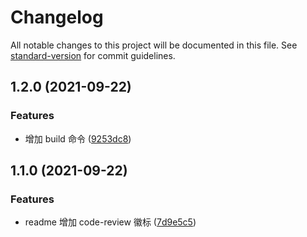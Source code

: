 # Changelog

All notable changes to this project will be documented in this file. See [standard-version](https://github.com/conventional-changelog/standard-version) for commit guidelines.

## 1.2.0 (2021-09-22)


### Features

* 增加 build 命令 ([9253dc8](https://github.com/isyscore-fe/sample/commit/9253dc8dbb29501569923923e2721bd6a61febee))

## 1.1.0 (2021-09-22)


### Features

* readme 增加 code-review 徽标 ([7d9e5c5](https://github.com/isyscore-fe/sample/commit/7d9e5c5bcbeabe310cf2e7293c2e4d04d01318ed))
